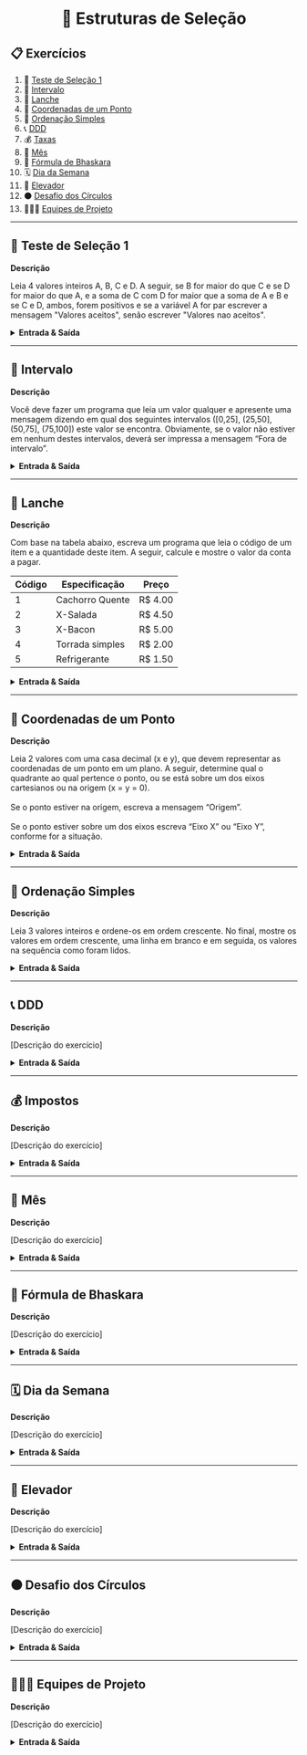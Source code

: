<h1 align="center">📝 Estruturas de Seleção</h1>

## 📋 Exercícios
1. 🚀 [Teste de Seleção 1](IF-Teste_de_selecao_1.cpp)
2. 📏 [Intervalo](IF-Intervalo.cpp)
3. 🍔 [Lanche](IF-Lanche.cpp)
4. 📍 [Coordenadas de um Ponto](IF-Coordenadas_de_um_ponto.cpp)
5. 🔢 [Ordenação Simples](IF-Ordenacao_simples.cpp)
6. 📞 [DDD](IF-DDD.cpp)
7. 💰 [Taxas](IF-Taxas.cpp)
8. 📅 [Mês](IF-Mes.cpp)
9. 📐 [Fórmula de Bhaskara](IF-Formula_de_Baskara.cpp)
10. 🗓️ [Dia da Semana](IF-Dia_da_semana.cpp)
11. 🏢 [Elevador](IF-Elevador.cpp)
12. ⚫ [Desafio dos Círculos](IF-Desafio_Circulos.cpp)
13. 🧑‍🤝‍🧑 [Equipes de Projeto](IF-Equipes_de_Projeto.cpp)

---

## 🚀 Teste de Seleção 1

<strong>Descrição</strong>
<p>Leia 4 valores inteiros A, B, C e D. A seguir, se B for maior do que C e se D for maior do que A, e a soma de C com D for maior que a soma de A e B e se C e D, ambos, forem positivos e se a variável A for par escrever a mensagem "Valores aceitos", senão escrever "Valores nao aceitos".</p>

<details>
  <summary><strong>Entrada & Saída</strong></summary>
  <p>
  <br/>
  <strong>Entrada:</strong><br/>
  Quatro números inteiros A, B, C e D.
  </p>
  <strong>Saída:</strong><br/>
  Mostre a respectiva mensagem de acordo com a validação dos valores.
  </p>

  **Exemplos:**

  | Entrada   | Saída                 |
  | --------- | --------------------- |
  | `5 6 7 8` | `Valores nao aceitos` |
  | `2 3 2 6` | `Valores aceitos`     |

  <br/>
</details>

---

## 📏 Intervalo

<strong>Descrição</strong>
<p>Você deve fazer um programa que leia um valor qualquer e apresente uma mensagem dizendo em qual dos seguintes intervalos ([0,25], (25,50], (50,75], (75,100]) este valor se encontra. Obviamente, se o valor não estiver em nenhum destes intervalos, deverá ser impressa a mensagem “Fora de intervalo”.</p>

<details>
  <summary><strong>Entrada & Saída</strong></summary>
  <p>
  <br/>
  <strong>Entrada:</strong><br/>
  O arquivo de entrada contém um número com ponto flutuante qualquer.
  </p>
  <strong>Saída:</strong><br/>
  A saída deve ser uma mensagem conforme exemplo abaixo.
  </p>

  **Exemplos:**

  | Exemplos de Entrada | Exemplos de Saída  |
  | ------------------- | ------------------ |
  | 25.01               | Intervalo (25,50]  |
  | 25.00               | Intervalo [0,25]   |
  | 100.00              | Intervalo (75,100] |
  | -25.02              | Fora de intervalo  |

  <br/>
</details>

---
## 🍔 Lanche

<strong>Descrição</strong>
<p>Com base na tabela abaixo, escreva um programa que leia o código de um item e a quantidade deste item. A seguir, calcule e mostre o valor da conta a pagar.</p>

| Código | Especificação   | Preço   |
| ------ | --------------- | ------- |
| 1      | Cachorro Quente | R$ 4.00 |
| 2      | X-Salada        | R$ 4.50 |
| 3      | X-Bacon         | R$ 5.00 |
| 4      | Torrada simples | R$ 2.00 |
| 5      | Refrigerante    | R$ 1.50 |

<details>
  <summary><strong>Entrada & Saída</strong></summary>
  <p>
  <br/>
  <strong>Entrada:</strong><br/>
  O arquivo de entrada contém dois valores inteiros correspondentes ao código e à quantidade de um item conforme tabela acima.
  </p>
  <strong>Saída:</strong><br/>
  O arquivo de saída deve conter a mensagem "Total: R$ " seguido pelo valor a ser pago, com 2 casas após o ponto decimal.
  </p>

  **Exemplos:**

  | Entrada | Saída             |
  | ------- | ----------------- |
  | `3 2`   | `Total: R$ 10.00` |
  | `4 3`   | `Total: R$ 6.00`  |

  <br/>
</details>

---
## 📍 Coordenadas de um Ponto

<strong>Descrição</strong>
<p>Leia 2 valores com uma casa decimal (x e y), que devem representar as coordenadas de um ponto em um plano. A seguir, determine qual o quadrante ao qual pertence o ponto, ou se está sobre um dos eixos cartesianos ou na origem (x = y = 0).<br/><br/>Se o ponto estiver na origem, escreva a mensagem “Origem”.<br/><br/>Se o ponto estiver sobre um dos eixos escreva “Eixo X” ou “Eixo Y”, conforme for a situação.</p>

<details>
  <summary><strong>Entrada & Saída</strong></summary>
  <p>
  <br/>
  <strong>Entrada:</strong><br/>
  A entrada contem as coordenadas de um ponto.
  </p>
  <strong>Saída:</strong><br/>
  A saída deve apresentar o quadrante em que o ponto se encontra.
  </p>

  **Exemplos:**

  | Entrada    | Saída    |
  | ---------- | -------- |
  | `4.5 -2.2` | `Q4`     |
  | `0.1 0.1`  | `Q1`     |
  | `0.0 0.0`  | `Origem` |

  <br/>
</details>

---
## 🔢 Ordenação Simples

<strong>Descrição</strong>
<p>Leia 3 valores inteiros e ordene-os em ordem crescente. No final, mostre os valores em ordem crescente, uma linha em branco e em seguida, os valores na sequência como foram lidos.</p>

<details>
  <summary><strong>Entrada & Saída</strong></summary>
  <p>
  <br/>
  <strong>Entrada:</strong><br/>
  A entrada contem três números inteiros.
  </p>
  <strong>Saída:</strong><br/>
  Imprima a saída conforme foi especificado.
  </p>

  **Exemplos:**

  | Entrada    | Saída                      |
  | ---------- | -------------------------- |
  | `7 21 -14` | `-14\n7\n21\n\n7\n21\n-14` |

  <br/>
</details>

---

## 📞 DDD

<strong>Descrição</strong>
<p>[Descrição do exercício]</p>

<details>
  <summary><strong>Entrada & Saída</strong></summary>
  <p>
  <br/>
  <strong>Entrada:</strong><br/>
  [Entrada esperada]
  </p>
  <strong>Saída:</strong><br/>
  [Saída do programa]
  </p>

  **Exemplos:**

  | Entrada | Saída |
  | ------- | ----- |
  | `...`   | `...` |

  <br/>
</details>

---

## 💰 Impostos

<strong>Descrição</strong>
<p>[Descrição do exercício]</p>

<details>
  <summary><strong>Entrada & Saída</strong></summary>
  <p>
  <br/>
  <strong>Entrada:</strong><br/>
  [Entrada esperada]
  </p>
  <strong>Saída:</strong><br/>
  [Saída do programa]
  </p>

  **Exemplos:**

  | Entrada | Saída |
  | ------- | ----- |
  | `...`   | `...` |

  <br/>
</details>

---

## 📅 Mês

<strong>Descrição</strong>
<p>[Descrição do exercício]</p>

<details>
  <summary><strong>Entrada & Saída</strong></summary>
  <p>
  <br/>
  <strong>Entrada:</strong><br/>
  [Entrada esperada]
  </p>
  <strong>Saída:</strong><br/>
  [Saída do programa]
  </p>

  **Exemplos:**

  | Entrada | Saída |
  | ------- | ----- |
  | `...`   | `...` |

  <br/>
</details>

---

## 📐 Fórmula de Bhaskara

<strong>Descrição</strong>
<p>[Descrição do exercício]</p>

<details>
  <summary><strong>Entrada & Saída</strong></summary>
  <p>
  <br/>
  <strong>Entrada:</strong><br/>
  [Entrada esperada]
  </p>
  <strong>Saída:</strong><br/>
  [Saída do programa]
  </p>

  **Exemplos:**

  | Entrada | Saída |
  | ------- | ----- |
  | `...`   | `...` |

  <br/>
</details>

---

## 🗓️ Dia da Semana

<strong>Descrição</strong>
<p>[Descrição do exercício]</p>

<details>
  <summary><strong>Entrada & Saída</strong></summary>
  <p>
  <br/>
  <strong>Entrada:</strong><br/>
  [Entrada esperada]
  </p>
  <strong>Saída:</strong><br/>
  [Saída do programa]
  </p>

  **Exemplos:**

  | Entrada | Saída |
  | ------- | ----- |
  | `...`   | `...` |

  <br/>
</details>

---

## 🏢 Elevador

<strong>Descrição</strong>
<p>[Descrição do exercício]</p>

<details>
  <summary><strong>Entrada & Saída</strong></summary>
  <p>
  <br/>
  <strong>Entrada:</strong><br/>
  [Entrada esperada]
  </p>
  <strong>Saída:</strong><br/>
  [Saída do programa]
  </p>

  **Exemplos:**

  | Entrada | Saída |
  | ------- | ----- |
  | `...`   | `...` |

  <br/>
</details>

---

## ⚫ Desafio dos Círculos

<strong>Descrição</strong>
<p>[Descrição do exercício]</p>

<details>
  <summary><strong>Entrada & Saída</strong></summary>
  <p>
  <br/>
  <strong>Entrada:</strong><br/>
  [Entrada esperada]
  </p>
  <strong>Saída:</strong><br/>
  [Saída do programa]
  </p>

  **Exemplos:**

  | Entrada | Saída |
  | ------- | ----- |
  | `...`   | `...` |

  <br/>
</details>

---

## 🧑‍🤝‍🧑 Equipes de Projeto

<strong>Descrição</strong>
<p>[Descrição do exercício]</p>

<details>
  <summary><strong>Entrada & Saída</strong></summary>
  <p>
  <br/>
  <strong>Entrada:</strong><br/>
  [Entrada esperada]
  </p>
  <strong>Saída:</strong><br/>
  [Saída do programa]
  </p>

  **Exemplos:**

  | Entrada | Saída |
  | ------- | ----- |
  | `...`   | `...` |

  <br/>
</details>
